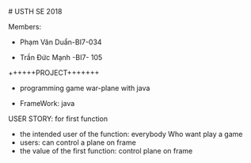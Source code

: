 ﻿﻿﻿﻿﻿﻿﻿﻿﻿# USTH SE 2018 Members:- Phạm Văn Duẩn-BI7-034- Trần Đức Mạnh -BI7- 105++++++PROJECT+++++++- programming  game war-plane with java - FrameWork: javaUSER STORY:  for first function- the intended user of the function: everybody Who want play a game- users: can  control  a plane on frame- the value of the first function: control  plane on frame